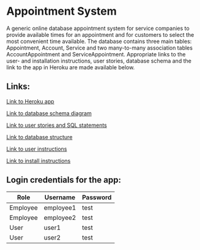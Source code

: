 # Appointment System

A generic online database appointment system for service companies to provide available times for an appointment and for customers to select the most convenient time available. The database contains three main tables: Appointment, Account, Service and two many-to-many association tables AccountAppointment and ServiceAppointment. Appropriate links to the user- and installation instructions, user stories, database schema and the link to the app in Heroku are made available below.

## Links:

[Link to Heroku app](https://tsoha-appointmentsystem-demo.herokuapp.com/) 

[Link to database schema diagram](https://github.com/tommise/AppointmentSystem/blob/master/documentation/db_schema.pdf) 

[Link to user stories and SQL statements](https://github.com/tommise/AppointmentSystem/blob/master/documentation/user_stories.md) 

[Link to database structure](https://github.com/tommise/AppointmentSystem/blob/master/documentation/db_structure.md)

[Link to user instructions](https://github.com/tommise/AppointmentSystem/blob/master/documentation/user_instructions.md)

[Link to install instructions](https://github.com/tommise/AppointmentSystem/blob/master/documentation/install_instructions.md) 

## Login credentials for the app:

Role | Username | Password
------------ | ------------ | -------------
Employee | employee1 | test
Employee | employee2 | test
User | user1 | test
User | user2 | test
